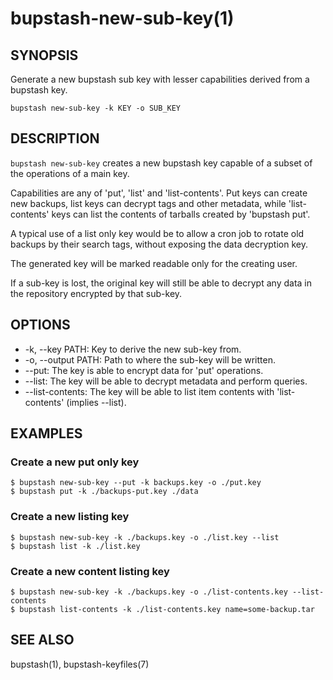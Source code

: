 bupstash-new-sub-key(1) 
============================

## SYNOPSIS

Generate a new bupstash sub key with lesser
capabilities derived from a bupstash key.

`bupstash new-sub-key -k KEY -o SUB_KEY`

## DESCRIPTION

`bupstash new-sub-key` creates a new bupstash key capable of
a subset of the operations of a main key.

Capabilities are any of 'put', 'list' and 'list-contents'. Put
keys can create new backups, list keys can decrypt tags and other metadata,
while 'list-contents' keys can list the contents of tarballs created by 'bupstash put'.

A typical use of a list only key would be to allow a cron job to rotate old backups by
their search tags, without exposing the data decryption key.

The generated key will be marked readable only for the creating user.

If a sub-key is lost, the original key will still be able to decrypt any data in the repository
encrypted by that sub-key.

## OPTIONS

* -k, --key PATH:
  Key to derive the new sub-key from.
* -o, --output PATH:
  Path to where the sub-key will be written.
* --put:
  The key is able to encrypt data for 'put' operations.
* --list:
  The key will be able to decrypt metadata and perform queries.
* --list-contents:
  The key will be able to list item contents with 'list-contents' (implies --list).

## EXAMPLES

### Create a new put only key

```
$ bupstash new-sub-key --put -k backups.key -o ./put.key
$ bupstash put -k ./backups-put.key ./data
```

### Create a new listing key

```
$ bupstash new-sub-key -k ./backups.key -o ./list.key --list
$ bupstash list -k ./list.key
```

### Create a new content listing key

```
$ bupstash new-sub-key -k ./backups.key -o ./list-contents.key --list-contents
$ bupstash list-contents -k ./list-contents.key name=some-backup.tar
```

## SEE ALSO

bupstash(1), bupstash-keyfiles(7)
